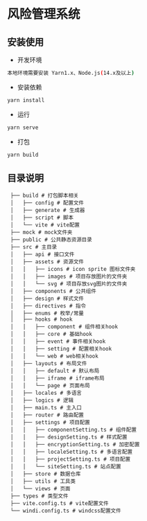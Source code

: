 
<h1>风险管理系统</h1>
</div>

## 安装使用

- 开发环境
```bash
本地环境需要安装 Yarn1.x、Node.js(14.x及以上) 
```
- 安装依赖

```bash
yarn install
```

- 运行

```bash
yarn serve
```

- 打包

```bash
yarn build
```

## 目录说明
     ├── build # 打包脚本相关
     │   ├── config # 配置文件
     │   ├── generate # 生成器
     │   ├── script # 脚本
     │   └── vite # vite配置
     ├── mock # mock文件夹
     ├── public # 公共静态资源目录
     ├── src # 主目录
     │   ├── api # 接口文件
     │   ├── assets # 资源文件
     │   │   ├── icons # icon sprite 图标文件夹
     │   │   ├── images # 项目存放图片的文件夹
     │   │   └── svg # 项目存放svg图片的文件夹
     │   ├── components # 公共组件
     │   ├── design # 样式文件
     │   ├── directives # 指令
     │   ├── enums # 枚举/常量
     │   ├── hooks # hook
     │   │   ├── component # 组件相关hook
     │   │   ├── core # 基础hook
     │   │   ├── event # 事件相关hook
     │   │   ├── setting # 配置相关hook
     │   │   └── web # web相关hook
     │   ├── layouts # 布局文件
     │   │   ├── default # 默认布局
     │   │   ├── iframe # iframe布局
     │   │   └── page # 页面布局
     │   ├── locales # 多语言
     │   ├── logics # 逻辑
     │   ├── main.ts # 主入口
     │   ├── router # 路由配置
     │   ├── settings # 项目配置
     │   │   ├── componentSetting.ts # 组件配置
     │   │   ├── designSetting.ts # 样式配置
     │   │   ├── encryptionSetting.ts # 加密配置
     │   │   ├── localeSetting.ts # 多语言配置
     │   │   ├── projectSetting.ts # 项目配置
     │   │   └── siteSetting.ts # 站点配置
     │   ├── store # 数据仓库
     │   ├── utils # 工具类
     │   └── views # 页面
     ├── types # 类型文件
     ├── vite.config.ts # vite配置文件
     └── windi.config.ts # windcss配置文件
     